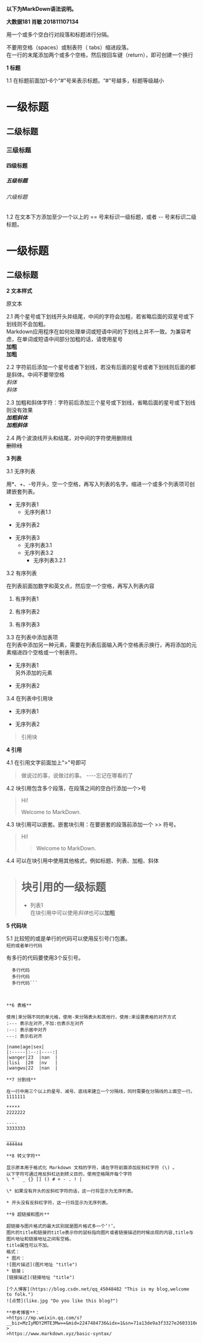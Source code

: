 **以下为MarkDown语法说明。**  

**大数据181 肖敏  201811107134**

用一个或多个空白行对段落和标题进行分隔。

不要用空格（spaces）或制表符（ tabs）缩进段落。  
在一行的末尾添加两个或多个空格，然后按回车键（return），即可创建一个换行

**1 标题**

1.1 在标题前面加1-6个“#”号来表示标题。“#”号越多，标题等级越小

# 一级标题

## 二级标题

### 三级标题

#### 四级标题

##### 五级标题

###### 六级标题

     

1.2 在文本下方添加至少一个以上的 == 号来标识一级标题，或者 -- 号来标识二级标题。

一级标题
=

二级标题
-------

 

**2 文本样式**

原文本

2.1 两个星号或下划线开头并结尾，中间的字符会加粗，若省略后面的双星号或下划线则不会加粗。  
Markdown应用程序在如何处理单词或短语中间的下划线上并不一致。为兼容考虑，在单词或短语中间部分加粗的话，请使用星号  
**加粗**  
__加粗__

2.2 字符前后添加一个星号或者下划线，若没有后面的星号或者下划线则后面的都是斜体。中间不要带空格  
*斜体*   
_斜体_

2.3 加粗和斜体字符：字符前后添加三个星号或下划线，省略后面的星号或下划线则没有效果  
***加粗斜体***   
___加粗斜体___

2.4 两个波浪线开头和结尾，对中间的字符使用删除线  
~~删除线~~   

 

**3 列表**

3.1 无序列表

用*、+、-号开头，空一个空格，再写入列表的名字。缩进一个或多个列表项可创建嵌套列表。
* 无序列表1
    * 无序列表1.1
+ 无序列表2
- 无序列表3
    - 无序列表3.1
    - 无序列表3.2
        - 无序列表3.2.1
    

3.2 有序列表

在列表前面加数字和英文点，然后空一个空格，再写入列表内容

1. 有序列表1

2. 有序列表2

3. 有序列表3

3.3 在列表中添加表项  
在列表中添加另一种元素，需要在列表后面输入两个空格表示换行，再将添加的元素缩进四个空格或一个制表符。  
* 无序列表1  
    另外添加的元素
+ 无序列表2

3.4 在列表中引用块  
* 无序列表1
- 无序列表2
>引用块

   

**4 引用** 

4.1 在引用文字前面加上">"号即可  
>做说过的事，说做过的事。
>         ----忘记在哪看的了

4.2 块引用包含多个段落，在段落之间的空白行添加一个>号  
>Hi!
>
>Welcome to MarkDown.

4.3 块引用可以嵌套。嵌套块引用：在要嵌套的段落前添加一个 >> 符号。  
>Hi!
>>Welcome to MarkDown.

4.4 可以在块引用中使用其他格式，例如标题、列表、加粗、斜体  
># 块引用的一级标题  
>- 列表1  
>在块引用中可以使用*斜体*也可以**加粗**

**5 代码块**

5.1 比较短的或是单行的代码可以使用反引号(')包裹。  
`短的或者单行代码`

有多行的代码要使用3个反引号。  
```多行代码
  多行代码
  多行代码
  多行代码```

   

**6 表格**

使用|来分隔不同的单元格，使用-来分隔表头和其他行，使用:来设置表格的对齐方式  
:--- 表示左对齐,不加:也表示左对齐  
:--: 表示居中对齐  
---: 表示右对齐  

|name|age|sex|
|:-----|:--:|----:|
|wanger|23  |nan  |
|lisi  |20  |nv   |
|wangwu|22  |nan  |

**7 分割线**

在一行中用三个以上的星号、减号、底线来建立一个分隔线，同时需要在分隔线的上面空一行。  
1111111

*****
2222222

----
3333333

____
444444

**8 转义字符**

显示原本用于格式化 Markdown 文档的字符，请在字符前面添加反斜杠字符 (\) 。  
以下字符可通过用反斜杠达到转义目的，使用空格隔开每个字符  
\ * ` _ {} [] () # + - . ! |

\* 如果没有开头的反斜杠字符的话，这一行将显示为无序列表。

* 开头没有反斜杠字符，这一行将显示为无序列表。

**9 超链接和图片**

超链接与图片格式的最大区别就是图片格式多一个’!’。  
图片的title和链接的title表示你的鼠标指向图片或者链接描述的时候出现的内容,title与图片地址和链接地址之间有空格。  
title属性可以不加。  
格式：  
* 图片：
![图片描述](图片地址 "title")
* 链接；
[链接描述](链接地址 "title")

[个人博客](https://blog.csdn.net/qq_45048482 "This is my blog,welcome to folk.")  
![点赞](like.jpg "Do you like this blog?")  

**参考博客**：  
>https://mp.weixin.qq.com/s?__biz=MzIyMDY2MTE3Mw==&mid=2247484736&idx=1&sn=71a13de9a3f3327e2603310e7fed2c9d&chksm=97c9d19aa0be588cb027311854d6631b6bd8b5669b33140c5db95a6806b45c8103c9b123526e&mpshare=1&scene=23&srcid=&sharer_sharetime=1567871502813&sharer_shareid=511a03f6386720b698a50bf5e9c55217#rd  
>
>https://www.markdown.xyz/basic-syntax/  

